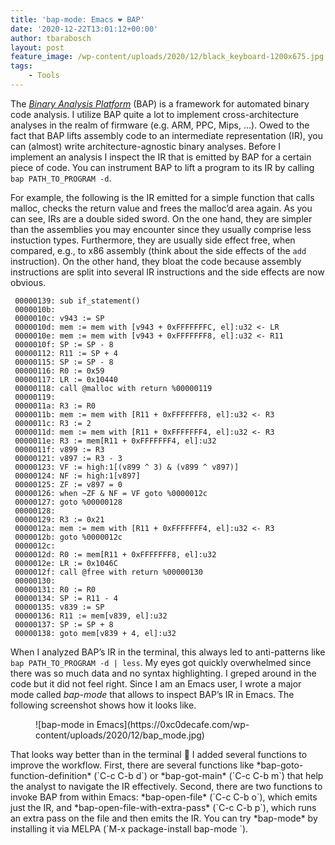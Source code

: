 ```yaml
---
title: 'bap-mode: Emacs ❤️ BAP'
date: '2020-12-22T13:01:12+00:00'
author: tbarabosch
layout: post
feature_image: /wp-content/uploads/2020/12/black_keyboard-1200x675.jpg
tags:
    - Tools
---
```


The *[Binary Analysis Platform](https://github.com/BinaryAnalysisPlatform/bap)* (BAP) is a framework for automated binary code analysis. I utilize BAP quite a lot to implement cross-architecture analyses in the realm of firmware (e.g. ARM, PPC, Mips, …). Owed to the fact that BAP lifts assembly code to an intermediate representation (IR), you can (almost) write architecture-agnostic binary analyses. Before I implement an analysis I inspect the IR that is emitted by BAP for a certain piece of code. You can instrument BAP to lift a program to its IR by calling `bap PATH_TO_PROGRAM -d`.

<!--more-->

For example, the following is the IR emitted for a simple function that calls malloc, checks the return value and frees the malloc’d area again. As you can see, IRs are a double sided sword. On the one hand, they are simpler than the assemblies you may encounter since they usually comprise less instuction types. Furthermore, they are usually side effect free, when compared, e.g., to x86 assembly (think about the side effects of the `add` instruction). On the other hand, they bloat the code because assembly instructions are split into several IR instructions and the side effects are now obvious.

```
 00000139: sub if_statement()
 0000010b: 
 0000010c: v943 := SP
 0000010d: mem := mem with [v943 + 0xFFFFFFFC, el]:u32 <- LR
 0000010e: mem := mem with [v943 + 0xFFFFFFF8, el]:u32 <- R11
 0000010f: SP := SP - 8
 00000112: R11 := SP + 4
 00000115: SP := SP - 8
 00000116: R0 := 0x59
 00000117: LR := 0x10440
 00000118: call @malloc with return %00000119
 00000119: 
 0000011a: R3 := R0
 0000011b: mem := mem with [R11 + 0xFFFFFFF8, el]:u32 <- R3
 0000011c: R3 := 2
 0000011d: mem := mem with [R11 + 0xFFFFFFF4, el]:u32 <- R3
 0000011e: R3 := mem[R11 + 0xFFFFFFF4, el]:u32
 0000011f: v899 := R3
 00000121: v897 := R3 - 3
 00000123: VF := high:1[(v899 ^ 3) & (v899 ^ v897)]
 00000124: NF := high:1[v897]
 00000125: ZF := v897 = 0
 00000126: when ~ZF & NF = VF goto %0000012c
 00000127: goto %00000128
 00000128: 
 00000129: R3 := 0x21
 0000012a: mem := mem with [R11 + 0xFFFFFFF4, el]:u32 <- R3
 0000012b: goto %0000012c
 0000012c: 
 0000012d: R0 := mem[R11 + 0xFFFFFFF8, el]:u32
 0000012e: LR := 0x1046C
 0000012f: call @free with return %00000130
 00000130: 
 00000131: R0 := R0
 00000134: SP := R11 - 4
 00000135: v839 := SP
 00000136: R11 := mem[v839, el]:u32
 00000137: SP := SP + 8
 00000138: goto mem[v839 + 4, el]:u32
```

When I analyzed BAP’s IR in the terminal, this always led to anti-patterns like `bap PATH_TO_PROGRAM -d | less`. My eyes got quickly overwhelmed since there was so much data and no syntax highlighting. I greped around in the code but it did not feel right. Since I am an Emacs user, I wrote a major mode called *bap-mode* that allows to inspect BAP’s IR in Emacs. The following screenshot shows how it looks like.

<figure class="wp-block-image size-large">![bap-mode in Emacs](https://0xc0decafe.com/wp-content/uploads/2020/12/bap_mode.jpg)</figure>That looks way better than in the terminal 🙂 I added several functions to improve the workflow. First, there are several functions like *bap-goto-function-definition* (`C-c C-b d`) or *bap-got-main* (`C-c C-b m`) that help the analyst to navigate the IR effectively. Second, there are two functions to invoke BAP from within Emacs: *bap-open-file* (`C-c C-b o`), which emits just the IR, and *bap-open-file-with-extra-pass* (`C-c C-b p`), which runs an extra pass on the file and then emits the IR. You can try *bap-mode* by installing it via MELPA (`M-x package-install <RET> bap-mode <RET>`).
